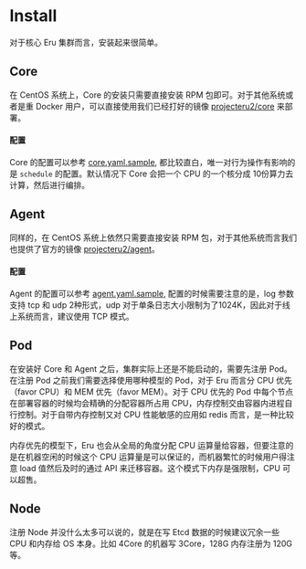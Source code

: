 Install
========

对于核心 Eru 集群而言，安装起来很简单。

## Core

在 CentOS 系统上，Core 的安装只需要直接安装 RPM 包即可。对于其他系统或者是重 Docker 用户，可以直接使用我们已经打好的镜像 [projecteru2/core](https://hub.docker.com/r/projecteru2/core/) 来部署。

#### 配置

Core 的配置可以参考 [core.yaml.sample](https://github.com/projecteru2/core/blob/master/core.yaml.sample), 都比较直白，唯一对行为操作有影响的是 `schedule` 的配置。默认情况下 Core 会把一个 CPU 的一个核分成 10份算力去计算，然后进行编排。

## Agent

同样的，在 CentOS 系统上依然只需要直接安装 RPM 包，对于其他系统而言我们也提供了官方的镜像 [projecteru2/agent](https://hub.docker.com/r/projecteru2/agent/)。

#### 配置

Agent 的配置可以参考 [agent.yaml.sample](https://github.com/projecteru2/agent/blob/master/agent.yaml.sample), 配置的时候需要注意的是，log 参数支持 tcp 和 udp 2种形式，udp 对于单条日志大小限制为了1024K，因此对于线上系统而言，建议使用 TCP 模式。

## Pod

在安装好 Core 和 Agent 之后，集群实际上还是不能启动的，需要先注册 Pod。在注册 Pod 之前我们需要选择使用哪种模型的 Pod，对于 Eru 而言分 CPU 优先（favor CPU）和 MEM 优先（favor MEM）。对于 CPU 优先的 Pod 中每个节点在部署容器的时候均会精确的分配容器所占用 CPU，内存控制交由容器内进程自行控制。对于自带内存控制又对 CPU 性能敏感的应用如 redis 而言，是一种比较好的模式。

内存优先的模型下，Eru 也会从全局的角度分配 CPU 运算量给容器，但要注意的是在机器空闲的时候这个 CPU 运算量是可以保证的，而机器繁忙的时候用户得注意 load 值然后及时的通过 API 来迁移容器。这个模式下内存是强限制，CPU 可以超售。

## Node

注册 Node 并没什么太多可以说的，就是在写 Etcd 数据的时候建议冗余一些 CPU 和内存给 OS 本身。比如 4Core 的机器写 3Core，128G 内存注册为 120G 等。
